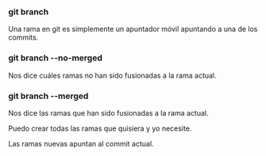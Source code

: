 ### git branch
Una rama en git es simplemente un apuntador móvil apuntando a una de los commits.

### git branch --no-merged
Nos dice cuáles ramas no han sido fusionadas a la rama actual.

### git branch --merged
Nos dice las ramas que han sido fusionadas a la rama actual.

Puedo crear todas las ramas que quisiera y yo necesite.

Las ramas nuevas apuntan al commit actual.
